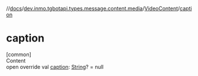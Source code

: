 //[docs](../../../index.md)/[dev.inmo.tgbotapi.types.message.content.media](../index.md)/[VideoContent](index.md)/[caption](caption.md)



# caption  
[common]  
Content  
open override val [caption](caption.md): [String](https://kotlinlang.org/api/latest/jvm/stdlib/kotlin/-string/index.html)? = null  



